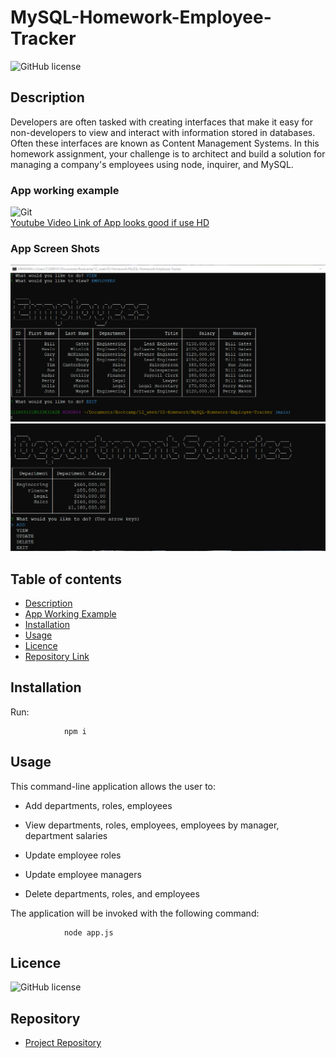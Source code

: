 # MySQL-Homework-Employee-Tracker

![GitHub license](https://img.shields.io/badge/license-MIT-blue.svg)

## Description 

Developers are often tasked with creating interfaces that make it easy for non-developers to view and interact with information stored in databases. Often these interfaces are known as Content Management Systems. In this homework assignment, your challenge is to architect and build a solution for managing a company's employees using node, inquirer, and MySQL.

### App working example

![Git](EmployeeTracker.gif)   
[Youtube Video Link of App looks good if use HD](https://youtu.be/aPUk7Up_62c)

### App Screen Shots

![Foto1](Employees-screenshot.png)   
![Foto2](salaries.png)

## Table of contents

- [Description](#Description)
- [App Working Example](#Description)
- [Installation](#Installation)
- [Usage](#Usage)
- [Licence](#Licence)
- [Repository Link](#Repository)

## Installation
Run:

                npm i

## Usage

This command-line application allows the user to:

  * Add departments, roles, employees

  * View departments, roles, employees, employees by manager, department salaries

  * Update employee roles

  * Update employee managers

  * Delete departments, roles, and employees

The application will be invoked with the following command:

                node app.js

## Licence

![GitHub license](https://img.shields.io/badge/license-MIT-blue.svg)

## Repository

- [Project Repository](https://github.com/rich30041/MySQL-Homework-Employee-Tracker)